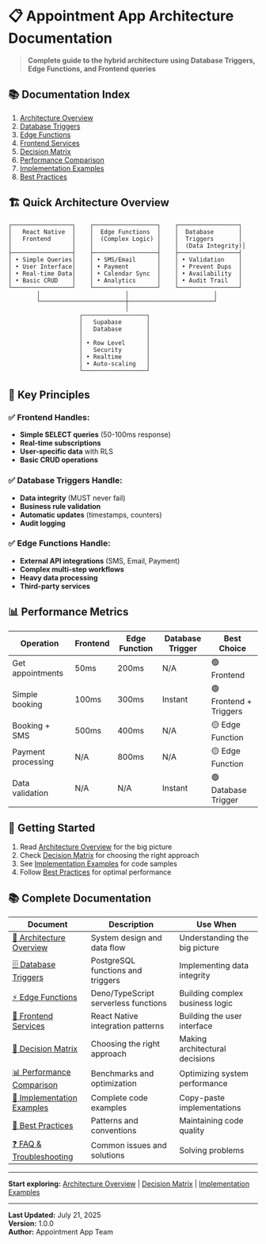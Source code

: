 # 📋 Appointment App Architecture Documentation

> **Complete guide to the hybrid architecture using Database Triggers, Edge Functions, and Frontend queries**

## 📚 Documentation Index

1. [Architecture Overview](./01-architecture-overview.md)
2. [Database Triggers](./02-database-triggers.md)
3. [Edge Functions](./03-edge-functions.md)
4. [Frontend Services](./04-frontend-services.md)
5. [Decision Matrix](./05-decision-matrix.md)
6. [Performance Comparison](./06-performance-comparison.md)
7. [Implementation Examples](./07-implementation-examples.md)
8. [Best Practices](./08-best-practices.md)

## 🏗️ Quick Architecture Overview

```
┌─────────────────┐    ┌──────────────────┐    ┌─────────────────┐
│   React Native  │    │  Edge Functions  │    │  Database       │
│   Frontend      │    │  (Complex Logic) │    │  Triggers       │
│                 │    │                  │    │  (Data Integrity)│
├─────────────────┤    ├──────────────────┤    ├─────────────────┤
│ • Simple Queries│    │ • SMS/Email      │    │ • Validation    │
│ • User Interface│    │ • Payment        │    │ • Prevent Dups  │
│ • Real-time Data│    │ • Calendar Sync  │    │ • Availability  │
│ • Basic CRUD    │    │ • Analytics      │    │ • Audit Trail   │
└─────────────────┘    └──────────────────┘    └─────────────────┘
        │                        │                        │
        └────────────────────────┼────────────────────────┘
                                 │
                    ┌──────────────────┐
                    │   Supabase       │
                    │   Database       │
                    │                  │
                    │ • Row Level      │
                    │   Security       │
                    │ • Realtime       │
                    │ • Auto-scaling   │
                    └──────────────────┘
```

## 🎯 Key Principles

### ✅ **Frontend Handles:**
- **Simple SELECT queries** (50-100ms response)
- **Real-time subscriptions** 
- **User-specific data** with RLS
- **Basic CRUD operations**

### ✅ **Database Triggers Handle:**
- **Data integrity** (MUST never fail)
- **Business rule validation**
- **Automatic updates** (timestamps, counters)
- **Audit logging**

### ✅ **Edge Functions Handle:**
- **External API integrations** (SMS, Email, Payment)
- **Complex multi-step workflows**
- **Heavy data processing**
- **Third-party services**

## 📊 Performance Metrics

| Operation | Frontend | Edge Function | Database Trigger | Best Choice |
|-----------|----------|---------------|------------------|-------------|
| Get appointments | 50ms | 200ms | N/A | 🟢 Frontend |
| Simple booking | 100ms | 300ms | Instant | 🟢 Frontend + Triggers |
| Booking + SMS | 500ms | 400ms | N/A | 🟡 Edge Function |
| Payment processing | N/A | 800ms | N/A | 🟡 Edge Function |
| Data validation | N/A | N/A | Instant | 🟢 Database Trigger |

## 🚀 Getting Started

1. Read [Architecture Overview](./01-architecture-overview.md) for the big picture
2. Check [Decision Matrix](./05-decision-matrix.md) for choosing the right approach
3. See [Implementation Examples](./07-implementation-examples.md) for code samples
4. Follow [Best Practices](./08-best-practices.md) for optimal performance

## 📚 Complete Documentation

| Document | Description | Use When |
|----------|-------------|-----------|
| [📖 Architecture Overview](./01-architecture-overview.md) | System design and data flow | Understanding the big picture |
| [🗄️ Database Triggers](./02-database-triggers.md) | PostgreSQL functions and triggers | Implementing data integrity |
| [⚡ Edge Functions](./03-edge-functions.md) | Deno/TypeScript serverless functions | Building complex business logic |
| [📱 Frontend Services](./04-frontend-services.md) | React Native integration patterns | Building the user interface |
| [🎯 Decision Matrix](./05-decision-matrix.md) | Choosing the right approach | Making architectural decisions |
| [📊 Performance Comparison](./06-performance-comparison.md) | Benchmarks and optimization | Optimizing system performance |
| [🚀 Implementation Examples](./07-implementation-examples.md) | Complete code examples | Copy-paste implementations |
| [🎯 Best Practices](./08-best-practices.md) | Patterns and conventions | Maintaining code quality |
| [❓ FAQ & Troubleshooting](./09-faq-troubleshooting.md) | Common issues and solutions | Solving problems |

---

**Start exploring:** [Architecture Overview](./01-architecture-overview.md) | [Decision Matrix](./05-decision-matrix.md) | [Implementation Examples](./07-implementation-examples.md)

---

**Last Updated:** July 21, 2025  
**Version:** 1.0.0  
**Author:** Appointment App Team
